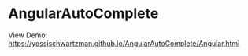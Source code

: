 # AngularAutoComplete

View Demo: https://yossischwartzman.github.io/AngularAutoComplete/Angular.html

